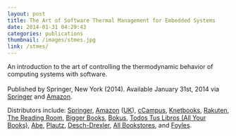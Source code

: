 ```yaml
---
layout: post
title: The Art of Software Thermal Management for Embedded Systems
date: 2014-01-31 04:29:43
categories: publications
thumbnail: /images/stmes.jpg
link: /stmes/
---
```


An introduction to the art of controlling the thermodynamic behavior of computing systems with software.<br /><br />Published by Springer, New York (2014). Available January 31st, 2014 via [Springer][ln1] and [Amazon][ln2].

Distributors include: [Springer][ln3], [Amazon][ln4] ([UK][ln4a]), [cCampus][ln5], [Knetbooks][ln6], [Rakuten][ln7], [The Reading Room][ln8], [Bigger Books][ln9], [Bokus][ln10], [Todos Tus Libros (All Your Books)][ln11], [Abe][ln12], [Plautz][ln13], [Desch-Drexler][ln14], [All Bookstores][ln15], and [Foyles][ln16].

[ln1]: http://www.springer.com/engineering/circuits+%26+systems/book/978-1-4939-0297-2
[ln2]: http://www.amazon.com/gp/product/1493902970/ref=as_li_ss_tl?ie=UTF8&camp=1789&creative=390957&creativeASIN=1493902970&linkCode=as2&tag=jayber-20
[ln3]: http://www.springer.com/engineering/circuits+%26+systems/book/978-1-4939-0297-2 
[ln4]: http://www.amazon.com/Software-Thermal-Management-Embedded-Systems/dp/1493902970/ref=sr_1_1?ie=UTF8&qid=1387236847&sr=8-1&keywords=the+art+of+software+thermal+management+for+embedded+systems
[ln4a]: http://www.amazon.co.uk/dp/1493902970/ref=asc_df_149390297016?smid=A3P5ROKL5A1OLE&tag=ciaouk-books-21&linkCode=asn&creative=22206&creativeASIN=1493902970
[ln5]: http://www.ecampus.com/art-software-thermal-management-embedded/bk/9781493902972
[ln6]: http://www.knetbooks.com/art-software-thermal-management-embedded/bk/9781493902972
[ln7]: http://www.rakuten.com/prod/the-art-of-software-thermal-management-for-embedded-systems/259253883.html
[ln8]: http://www.thereadingroom.com/books/details/the-art-of-software-thermal-management-for-embedded-systems-mark-benson/8384518
[ln9]: http://www.biggerbooks.com/art-software-thermal-management-embedded/bk/9781493902972
[ln10]: http://www.bokus.com/bok/9781493902972/the-art-of-software-thermal-management-for-embedded-systems/
[ln11]: http://www.todostuslibros.com/libros/the-art-of-software-thermal-management-for-embedded-systems_978-1-4939-0297-2
[ln12]: http://www.abe.pl/en/book/9781493902972/the-art-of-software-thermal-management-for-embedded-systems
[ln13]: http://www.plautz.at/list?back=8df751c66f088dd2af90d63b2ebe34d4&xid=8981177
[ln14]: http://www.desch-drexler.at/list/9781493902972
[ln15]: http://www.allbookstores.com/Art-Software-Thermal-Management-Embedded/9781493902972
[ln16]: http://www.foyles.co.uk/witem/computing-it/the-art-of-software-thermal,mark-benson-9781493902972


